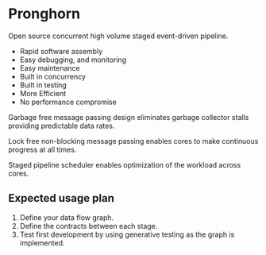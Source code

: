 
Pronghorn
=====

Open source concurrent high volume staged event-driven pipeline.

* Rapid software assembly
* Easy debugging, and monitoring
* Easy maintenance
* Built in concurrency
* Built in testing
* More Efficient
* No performance compromise


Garbage free message passing design eliminates garbage collector stalls providing predictable data rates.  

Lock free non-blocking message passing enables cores to make continuous progress at all times.

Staged pipeline scheduler enables optimization of the workload across cores.


Expected usage plan
-------------------

1. Define your data flow graph.
2. Define the contracts between each stage.
3. Test first development by using generative testing as the graph is implemented.


